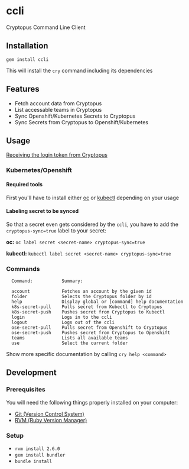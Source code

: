 # ccli

Cryptopus Command Line Client

## Installation

`gem install ccli`

This will install the `cry` command including its dependencies

## Features

- Fetch account data from Cryptopus
- List accessable teams in Cryptopus
- Sync Openshift/Kubernetes Secrets to Cryptopus
- Sync Secrets from Cryptopus to Openshift/Kubernetes

## Usage

[Receiving the login token from Cryptopus](docs/get_login_token.md)

### Kubernetes/Openshift

#### Required tools

First you'll have to install either [oc](https://docs.openshift.com/container-platform/4.3/cli_reference/openshift_cli/getting-started-cli.html#installing-the-cli) or [kubectl](https://kubernetes.io/docs/tasks/tools/install-kubectl/) depending on your usage

#### Labeling secret to be synced

So that a secret even gets considered by the `ccli`, you have to add the `cryptopus-sync=true` label to your secret:

**oc:** `oc label secret <secret-name> cryptopus-sync=true`


**kubectl:** `kubectl label secret <secret-name> cryptopus-sync=true`

### Commands

```
  Command:           Summary:

  account            Fetches an account by the given id          
  folder             Selects the Cryptopus folder by id          
  help               Display global or [command] help documentation              
  k8s-secret-pull    Pulls secret from Kubectl to Cryptopus              
  k8s-secret-push    Pushes secret from Cryptopus to Kubectl             
  login              Logs in to the ccli         
  logout             Logs out of the ccli                
  ose-secret-pull    Pulls secret from Openshift to Cryptopus            
  ose-secret-push    Pushes secret from Cryptopus to Openshift           
  teams              Lists all available teams           
  use                Select the current folder   
```

Show more specific documentation by calling `cry help <command>`


## Development

### Prerequisites

You will need the following things properly installed on your computer:

- [Git (Version Control System)](http://git-scm.com/)
- [RVM (Ruby Version Manager)](http://rvm.io/)

### Setup

- `rvm install 2.6.0`
- `gem install bundler`
- `bundle install`
